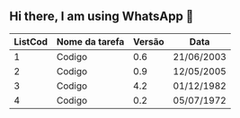 ## Hi there, I am using WhatsApp 👋</h2>

ListCod|Nome da tarefa|Versão|Data
---|---|---|---
1|Codigo|0.6|21/06/2003
2|Codigo|0.9|12/05/2005
3|Codigo|4.2|01/12/1982
4|Codigo|0.2|05/07/1972

<!--
**VitorFernando-obamalover0105/VitorFernando-obamalover0105** is a ✨ _special_ ✨ repository because its `README.md` (this file) appears on your GitHub profile.

Atividades para serem feitas:

- 🔭[x] Ligar o computador
- 🌱[x] Esperar
- 👯[x] Colocar o Login
- 🤔[x] Esperar
- 💬[] Esperar mais
- 📫[x] Quase desistir
- 😄[X] O PC explodiu 
- ⚡[]  Amém
-->
